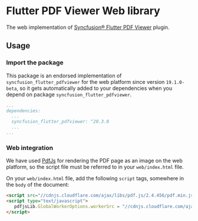 ﻿# Flutter PDF Viewer Web library

The web implementation of [Syncfusion® Flutter PDF Viewer](https://pub.dev/packages/syncfusion_flutter_pdfviewer) plugin.

## Usage

### Import the package

This package is an endorsed implementation of `syncfusion_flutter_pdfviewer` for the web platform since version `19.1.0-beta`, so it gets automatically added to your dependencies when you depend on package `syncfusion_flutter_pdfviewer`.

```yaml
...
dependencies:
  ...
  syncfusion_flutter_pdfviewer: ^20.3.0
  ...
...
```

### Web integration

We have used [PdfJs](https://cdnjs.cloudflare.com/ajax/libs/pdf.js/2.4.456/pdf.min.js) for rendering the PDF page as an image on the web platform, so the script file must be referred to in your `web/index.html` file.

On your `web/index.html` file, add the following `script` tags, somewhere in the `body` of the document:

```html
<script src="//cdnjs.cloudflare.com/ajax/libs/pdf.js/2.4.456/pdf.min.js"></script>
<script type="text/javascript">
   pdfjsLib.GlobalWorkerOptions.workerSrc = "//cdnjs.cloudflare.com/ajax/libs/pdf.js/2.4.456/pdf.worker.min.js";
</script>
```